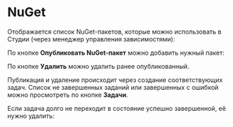 # NuGet
Отображается список NuGet-пакетов, которые можно использовать в Студии (через менеджер управления зависимостями):


По кнопке **Опубликовать NuGet-пакет** можно добавить нужный пакет:


По кнопке **Удалить** можно удалить ранее опубликованный.

Публикация и удаление происходит через создание соответствующих задач. Список не завершенных заданий или завершенных с ошибкой можно просмотреть по кнопке **Задачи**.

Если задача долго не переходит в состояние успешно завершенной, её нужно удалить:
